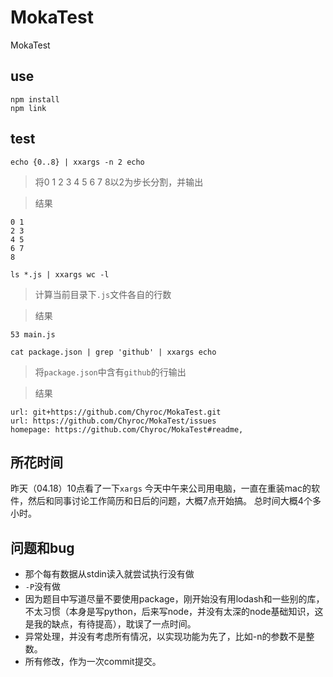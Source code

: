 # MokaTest
MokaTest

## use
```
npm install
npm link
```

## test
`echo {0..8} | xxargs -n 2 echo`
> 将0 1 2 3 4 5 6 7 8以2为步长分割，并输出

> 结果
```
0 1
2 3
4 5
6 7
8
```

`ls *.js | xxargs wc -l`
> 计算当前目录下`.js`文件各自的行数

> 结果
```
53 main.js
```

`cat package.json | grep 'github' | xxargs echo`
> 将`package.json`中含有`github`的行输出

> 结果
```
url: git+https://github.com/Chyroc/MokaTest.git
url: https://github.com/Chyroc/MokaTest/issues
homepage: https://github.com/Chyroc/MokaTest#readme,
```

## 所花时间
昨天（04.18）10点看了一下`xargs`
今天中午来公司用电脑，一直在重装mac的软件，然后和同事讨论工作简历和日后的问题，大概7点开始搞。
总时间大概4个多小时。

## 问题和bug
- 那个每有数据从stdin读入就尝试执行没有做
- `-P`没有做
- 因为题目中写道尽量不要使用package，刚开始没有用lodash和一些别的库，不太习惯（本身是写python，后来写node，并没有太深的node基础知识，这是我的缺点，有待提高），耽误了一点时间。
- 异常处理，并没有考虑所有情况，以实现功能为先了，比如-n的参数不是整数。
- 所有修改，作为一次commit提交。
